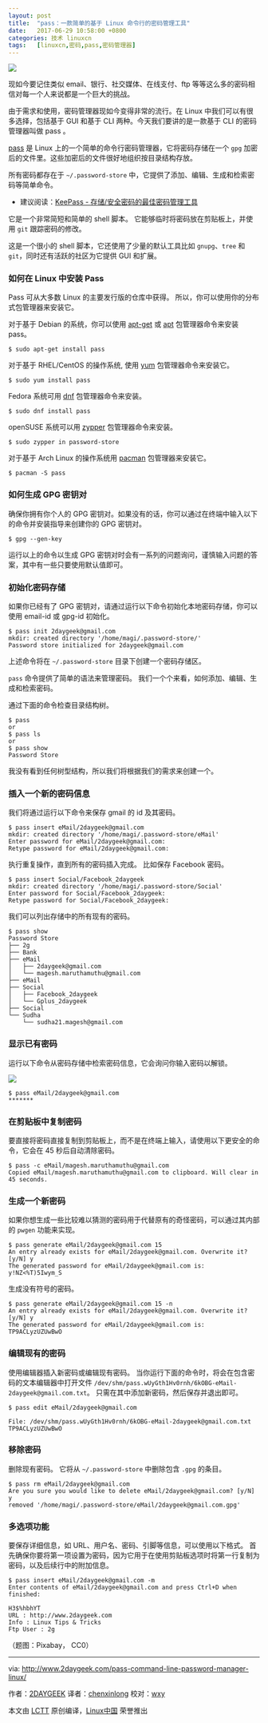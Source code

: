 ```yaml
---
layout: post
title:	"pass：一款简单的基于 Linux 命令行的密码管理工具"
date:	2017-06-29 10:58:00 +0800 
categories:	技术 linuxcn 
tags:	[linuxcn,密码,pass,密码管理器]
---
```



![](/Asserts/Images//attachment/album/201706/29/105744x67odqqehemidl14.jpg)


现如今要记住类似 email、银行、社交媒体、在线支付、ftp 等等这么多的密码相信对每一个人来说都是一个巨大的挑战。


由于需求和使用，密码管理器现如今变得非常的流行。在 Linux 中我们可以有很多选择，包括基于 GUI 和基于 CLI 两种。今天我们要讲的是一款基于 CLI 的密码管理器叫做 pass 。


[pass](https://www.passwordstore.org/) 是 Linux 上的一个简单的命令行密码管理器，它将密码存储在一个 `gpg` 加密后的文件里。这些加密后的文件很好地组织按目录结构存放。


所有密码都存在于 `~/.password-store` 中，它提供了添加、编辑、生成和检索密码等简单命令。


* 建议阅读：[KeePass - 存储/安全密码的最佳密码管理工具](http://www.2daygeek.com/keepass-best-linux-password-manager-arch-linux-mint-ubuntu-debian-fedora-opensuse/)


它是一个非常简短和简单的 shell 脚本。 它能够临时将密码放在剪贴板上，并使用 `git` 跟踪密码的修改。


这是一个很小的 shell 脚本，它还使用了少量的默认工具比如 `gnupg`、`tree` 和 `git`，同时还有活跃的社区为它提供 GUI 和扩展。


### 如何在 Linux 中安装 Pass


Pass 可从大多数 Linux 的主要发行版的仓库中获得。 所以，你可以使用你的分布式包管理器来安装它。


对于基于 Debian 的系统，你可以使用 [apt-get](http://www.2daygeek.com/apt-get-apt-cache-command-examples/) 或 [apt](http://www.2daygeek.com/apt-command-examples/) 包管理器命令来安装 pass。



```
$ sudo apt-get install pass

```

对于基于 RHEL/CentOS 的操作系统, 使用 [yum](http://www.2daygeek.com/yum-command-examples/) 包管理器命令来安装它。



```
$ sudo yum install pass

```

Fedora 系统可用 [dnf](http://www.2daygeek.com/dnf-command-examples/) 包管理器命令来安装。



```
$ sudo dnf install pass

```

openSUSE 系统可以用 [zypper](http://www.2daygeek.com/zypper-command-examples/) 包管理器命令来安装。



```
$ sudo zypper in password-store

```

对于基于 Arch Linux 的操作系统用 [pacman](http://www.2daygeek.com/pacman-command-examples/) 包管理器来安装它。



```
$ pacman -S pass

```

### 如何生成 GPG 密钥对


确保你拥有你个人的 GPG 密钥对。如果没有的话，你可以通过在终端中输入以下的命令并安装指导来创建你的 GPG 密钥对。



```
$ gpg --gen-key

```

运行以上的命令以生成 GPG 密钥对时会有一系列的问题询问，谨慎输入问题的答案，其中有一些只要使用默认值即可。


### 初始化密码存储


如果你已经有了 GPG 密钥对，请通过运行以下命令初始化本地密码存储，你可以使用 email-id 或 gpg-id 初始化。



```
$ pass init 2daygeek@gmail.com
mkdir: created directory '/home/magi/.password-store/'
Password store initialized for 2daygeek@gmail.com

```

上述命令将在 `~/.password-store` 目录下创建一个密码存储区。


`pass` 命令提供了简单的语法来管理密码。 我们一个个来看，如何添加、编辑、生成和检索密码。


通过下面的命令检查目录结构树。



```
$ pass
or
$ pass ls
or
$ pass show
Password Store

```

我没有看到任何树型结构，所以我们将根据我们的需求来创建一个。


### 插入一个新的密码信息


我们将通过运行以下命令来保存 gmail 的 id 及其密码。



```
$ pass insert eMail/2daygeek@gmail.com
mkdir: created directory '/home/magi/.password-store/eMail'
Enter password for eMail/2daygeek@gmail.com: 
Retype password for eMail/2daygeek@gmail.com:

```

执行重复操作，直到所有的密码插入完成。 比如保存 Facebook 密码。



```
$ pass insert Social/Facebook_2daygeek
mkdir: created directory '/home/magi/.password-store/Social'
Enter password for Social/Facebook_2daygeek: 
Retype password for Social/Facebook_2daygeek: 

```

我们可以列出存储中的所有现有的密码。



```
$ pass show
Password Store
├── 2g
├── Bank
├── eMail
│   ├── 2daygeek@gmail.com
│   └── magesh.maruthamuthu@gmail.com
├── eMail
├── Social
│   ├── Facebook_2daygeek
│   └── Gplus_2daygeek
├── Social
└── Sudha
    └── sudha21.magesh@gmail.com

```

### 显示已有密码


运行以下命令从密码存储中检索密码信息，它会询问你输入密码以解锁。


![](/Asserts/Images//attachment/album/201706/29/105810iuyorruhv8duthtz.png)



```
$ pass eMail/2daygeek@gmail.com
*******

```

### 在剪贴板中复制密码


要直接将密码直接复制到剪贴板上，而不是在终端上输入，请使用以下更安全的命令，它会在 45 秒后自动清除密码。



```
$ pass -c eMail/magesh.maruthamuthu@gmail.com
Copied eMail/magesh.maruthamuthu@gmail.com to clipboard. Will clear in 45 seconds.

```

### 生成一个新密码


如果你想生成一些比较难以猜测的密码用于代替原有的奇怪密码，可以通过其内部的 `pwgen` 功能来实现。



```
$ pass generate eMail/2daygeek@gmail.com 15
An entry already exists for eMail/2daygeek@gmail.com. Overwrite it? [y/N] y
The generated password for eMail/2daygeek@gmail.com is:
y!NZ<%T)5Iwym_S

```

生成没有符号的密码。



```
$ pass generate eMail/2daygeek@gmail.com 15 -n
An entry already exists for eMail/2daygeek@gmail.com. Overwrite it? [y/N] y
The generated password for eMail/2daygeek@gmail.com is:
TP9ACLyzUZUwBwO

```

### 编辑现有的密码


使用编辑器插入新密码或编辑现有密码。 当你运行下面的命令时，将会在包含密码的文本编辑器中打开文件 `/dev/shm/pass.wUyGth1Hv0rnh/6kOBG-eMail-2daygeek@gmail.com.txt`。 只需在其中添加新密码，然后保存并退出即可。



```
$ pass edit eMail/2daygeek@gmail.com

File: /dev/shm/pass.wUyGth1Hv0rnh/6kOBG-eMail-2daygeek@gmail.com.txt                                                                   
TP9ACLyzUZUwBwO

```

### 移除密码


删除现有密码。 它将从 `~/.password-store` 中删除包含 `.gpg` 的条目。



```
$ pass rm eMail/2daygeek@gmail.com
Are you sure you would like to delete eMail/2daygeek@gmail.com? [y/N] y
removed '/home/magi/.password-store/eMail/2daygeek@gmail.com.gpg'

```

### 多选项功能


要保存详细信息，如 URL、用户名、密码、引脚等信息，可以使用以下格式。 首先确保你要将第一项设置为密码，因为它用于在使用剪贴板选项时将第一行复制为密码，以及后续行中的附加信息。



```
$ pass insert eMail/2daygeek@gmail.com -m
Enter contents of eMail/2daygeek@gmail.com and press Ctrl+D when finished:

H3$%hbhYT
URL : http://www.2daygeek.com
Info : Linux Tips & Tricks
Ftp User : 2g

```

 （题图：Pixabay， CC0）




---


via: <http://www.2daygeek.com/pass-command-line-password-manager-linux/>


作者：[2DAYGEEK](http://www.2daygeek.com/author/2daygeek/) 译者：[chenxinlong](https://github.com/chenxinlong) 校对：[wxy](https://github.com/wxy)


本文由 [LCTT](https://github.com/LCTT/TranslateProject) 原创编译，[Linux中国](https://linux.cn/) 荣誉推出
